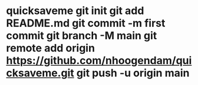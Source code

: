 # quicksaveme git init git add README.md git commit -m first commit git branch -M main git remote add origin https://github.com/nhoogendam/quicksaveme.git git push -u origin main

